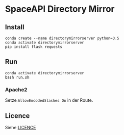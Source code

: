 # SpaceAPI Directory Mirror

## Install
```
conda create --name directorymirrorserver python=3.5
conda activate directorymirrorserver
pip install flask requests
```

## Run
```
conda activate directorymirrorserver
bash run.sh
```

### Apache2
Setze `AllowEncodedSlashes On` in der Route.

## Licence
Siehe [LICENCE](LICENCE.md)
